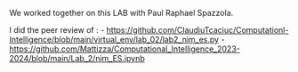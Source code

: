 We worked together on this LAB with Paul Raphael Spazzola.

I did the peer review of :
    - https://github.com/ClaudiuTcaciuc/Computationl-Intelligence/blob/main/virtual_env/lab_02/lab2_nim_es.py
    - https://github.com/Mattizza/Computational_Intelligence_2023-2024/blob/main/Lab_2/nim_ES.ipynb
        
